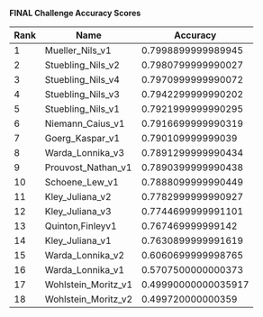 **FINAL Challenge Accuracy Scores**



|Rank|Name|Accuracy|
|----|-----|---|
|1|Mueller_Nils_v1|0.7998899999989945|
|2|Stuebling_Nils_v2|0.7980799999990027|
|3|Stuebling_Nils_v4|0.7970999999990072|
|4|Stuebling_Nils_v3|0.7942299999990202|
|5|Stuebling_Nils_v1|0.7921999999990295|
|6|Niemann_Caius_v1|0.7916699999990319|
|7|Goerg_Kaspar_v1|0.790109999999039|
|8|Warda_Lonnika_v3|0.7891299999990434|
|9|Prouvost_Nathan_v1|0.7890399999990438|
|10|Schoene_Lew_v1|0.7888099999990449|
|11|Kley_Juliana_v2|0.7782999999990927|
|12|Kley_Juliana_v3|0.7744699999991101|
|13|Quinton,Finleyv1|0.767469999999142|
|14|Kley_Juliana_v1|0.7630899999991619|
|15|Warda_Lonnika_v2|0.6060699999998765|
|16|Warda_Lonnika_v1|0.5707500000000373|
|17|Wohlstein_Moritz_v1|0.49990000000035917|
|18|Wohlstein_Moritz_v2|0.499720000000359|
